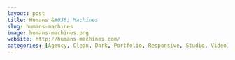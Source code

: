 ```yaml
---
layout: post
title: Humans &#038; Machines
slug: humans-machines
image: humans-machines.png
website: http://humans-machines.com/
categories: [Agency, Clean, Dark, Portfolio, Responsive, Studio, Video]
---
```

